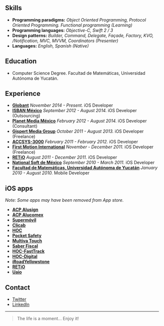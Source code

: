 ## Skills
+ **Programming paradigms:** *Object Oriented Programming, Protocol Oriented Programming. Functional programming (Learning)*
+ **Programming languages:** *Objective-C, Swift 2 / 3*
+ **Design patterns:** *Builder, Command, Delegate, Façade, Factory, KVO, /Notification, MVC, MVVM, Coordinators (Presenter)*
+ **Languages:** *English, Spanish (Native)*


## Education
* Computer Science Degree.
    Facultad de Matemáticas, Universidad Autónoma de Yucatán.


## Experience
- [**Globant**](http://www.globant.com/) *November 2014 - Present.* iOS Developer
- [**ISBAN México**](http://www.isban.es/) *September 2012 - August 2014.* iOS Developer (Outsourcing)
- [**Planet Media México**](http://www.planetmedia.es/) *February 2012 - August 2014.* iOS Developer (Consultant)
- [**Gispert Media Group**](http://www.gispertmediagroup.com/) *October 2011 - August 2013.* iOS Developer (Freelance)
- [**ACCSYS-3000**](http://www.accsys-3000.com/) *February 2011 - February 2012.* iOS Developer
- [**First Motion International**](http://www.firstmotion-international.com/) *November - December 2011.* iOS Developer (Freelance)
- [**RETiO**](http://www.ret.io) *August 2011 - December 2011.* iOS Developer
- [**National Soft de México**](http://www.nationalsoft.com.mx/) *September 2010 - March 2011.* iOS Developer
- [**Facultad de Matemáticas, Universidad Autónoma de Yucatán**](http://www.matematicas.uady.mx/) *January 2010 - August 2010.* Mobile Developer


## iOS apps
*Note: Some apps may have been removed from App store.*
* [**ACP Alusign**](http://www.alusign.mx/)
* [**ACP Alucomex**](http://www.alucomex.com/)
* [**Supermóvil**](https://servicios.santander.com.mx/supermovil/principal/index.html)
* [**Clicab**](http://clicab.com)
* [**HOC**](http://www.hoc-digital.com)
* [**Pocket Safety**](http://www.pocketsafety.ca)
* [**Multiva Touch**](http://www.bancomultiva.com.mx/wps/wcm/connect/Micrositio/home/web/mov_multivat.html)
* [**Saber Fiscal**](http://www.pwc.com/mx/es/aplicaciones-moviles/index.jhtml)
* [**HOC-FastTrack**](http://www.hoc-digital.com)
* [**HOC-Digital**](http://www.hoc-digital.com)
* [**iRoadYellowstone**](http://iroadyellowstone.com/)
* [**RETiO**](http://ret.io/app)
* [**Uaio**](http://uaio.mx/)


## Contact
+ [Twitter](https://twitter.com/d_rueda)
+ [LinkedIn](http://mx.linkedin.com/in/drueda)

___
> The life is a moment... Enjoy it!
